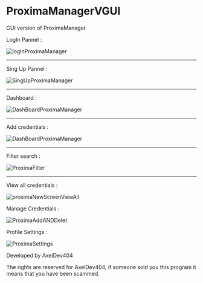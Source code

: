 # ProximaManagerVGUI
GUI version of ProximaManager 

LogIn Pannel : 

![logInProximaManager](https://github.com/user-attachments/assets/6253b1af-1bad-4090-9e61-5444db73cfe7)


--------------------------------------------------------------------------------------------------------------------------------------------

Sing Up Pannel : 

![SingUpProximaManager](https://github.com/user-attachments/assets/df0aee23-a500-45d5-a6e4-b229483e31fa)


--------------------------------------------------------------------------------------------------------------------------------------------

Dashboard : 

![DashBoardProximaManager](https://github.com/user-attachments/assets/c08f6d65-82ef-4b24-943d-7281988d4cda)


--------------------------------------------------------------------------------------------------------------------------------------------

Add credentials : 

![DashBoardProximaManager](https://github.com/user-attachments/assets/15a94797-ce37-417f-a7b7-24a3c67cd3b8)

--------------------------------------------------------------------------------------------------------------------------------------------

Filter search :

![ProximaFilter](https://github.com/user-attachments/assets/7b8681c3-c744-4e60-ba1f-6ee4badc0666)


--------------------------------------------------------------------------------------------------------------------------------------------

View all credentials :

![proximaNewScreenViewAll](https://github.com/user-attachments/assets/6e1c069d-60d3-4f3e-ad41-b7e0e77eb747)


Manage Credentials :

![ProximaAddANDDelet](https://github.com/user-attachments/assets/87f2a905-b514-42eb-841a-31f778404ecf)

Profile Settings : 

![ProximaSettings](https://github.com/user-attachments/assets/5dc1fe73-8981-429c-92e3-e233387c1bf3)



Developed by AxelDev404 

The rights are reserved for AxelDev404, if someone sold you this program it means that you have been scammed.


